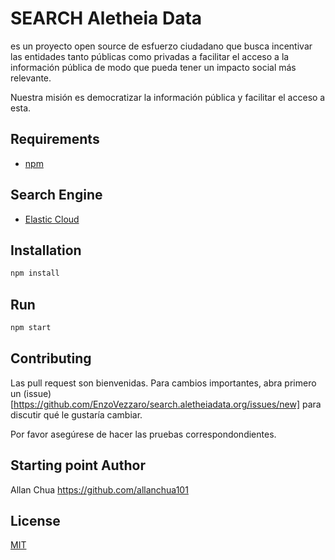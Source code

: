 # SEARCH Aletheia Data

es un proyecto open source de esfuerzo ciudadano que busca incentivar las entidades tanto públicas como privadas a facilitar el acceso a la información pública de modo que pueda tener un impacto social más relevante. 

Nuestra misión es democratizar la información pública y facilitar el acceso a esta.

## Requirements

- [npm](https://www.npmjs.com/)

## Search Engine

- [Elastic Cloud](https://www.elastic.co/)

## Installation

```bash
npm install
```

## Run

```bash
npm start
```

## Contributing

Las pull request son bienvenidas. Para cambios importantes, abra primero un (issue)[https://github.com/EnzoVezzaro/search.aletheiadata.org/issues/new] para discutir qué le gustaría cambiar.

Por favor asegúrese de hacer las pruebas correspondondientes.

## Starting point Author

Allan Chua
https://github.com/allanchua101

## License
[MIT](https://choosealicense.com/licenses/mit/)